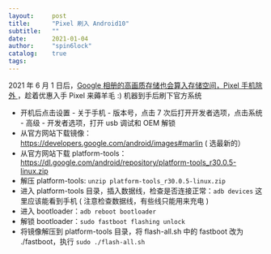 ```yaml
---
layout:     post
title:      "Pixel 刷入 Android10"
subtitle:   ""
date:       2021-01-04
author:     "spin6lock"
catalog:    true
tags:
---
```

2021 年 6 月 1 日后，[Google 相册的高画质存储也会算入存储空间，Pixel 手机除外 ](https://support.google.com/photos/answer/6220791?co=GENIE.Platform%3DAndroid&hl=zh-Hans)，趁着优惠入手 Pixel 来薅羊毛 :) 机器到手后刷下官方系统

* 开机后点击设置 - 关于手机 - 版本号，点击 7 次后打开开发者选项，点击系统 - 高级 - 开发者选项，打开 usb 调试和 OEM 解锁
* 从官方网站下载镜像：https://developers.google.com/android/images#marlin ( 选最新的）
* 从官方网站下载 platform-tools：https://dl.google.com/android/repository/platform-tools_r30.0.5-linux.zip
* 解压 platform-tools: `unzip platform-tools_r30.0.5-linux.zip`
* 进入 platform-tools 目录，插入数据线，检查是否连接正常：`adb devices` 这里应该能看到手机 ( 注意检查数据线，有些线只能用来充电 )
* 进入 bootloader：`adb reboot bootloader`
* 解锁 bootloader：`sudo fastboot flashing unlock`
* 将镜像解压到 platform-tools 目录，将 flash-all.sh 中的 fastboot 改为 ./fastboot，执行 `sudo ./flash-all.sh`
